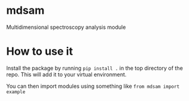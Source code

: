 # mdsam
Multidimensional spectroscopy analysis module

# How to use it
Install the package by running `pip install .` in the top directory of the repo. This will add it to your virtual environment.

You can then import modules using something like `from mdsam import example`

